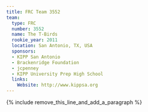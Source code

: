 ```yaml
---
title: FRC Team 3552
team:
  type: FRC
  number: 3552
  name: The T-Birds
  rookie_year: 2011
  location: San Antonio, TX, USA
  sponsors:
  - KIPP San Antonio
  - Brackenridge Foundation
  - jcpenney
  - KIPP University Prep High School
  links:
    Website: http://www.kippsa.org
---
```


{% include remove_this_line_and_add_a_paragraph %}